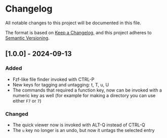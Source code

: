 # Changelog

All notable changes to this project will be documented in this file.

The format is based on [Keep a Changelog](https://keepachangelog.com/en/1.1.0/),
and this project adheres to [Semantic Versioning](https://semver.org/spec/v2.0.0.html).

## [1.0.0] - 2024-09-13

### Added

- Fzf-like file finder invoked with CTRL-P
- New keys for tagging and untagging: t, T, u, U
- The commands that required a function key, now can be invoked with a numeric
  key as well (for example for making a directory you can use either `F7` or `7`)

### Changed

- The quick viewer now is invoked with ALT-Q instead of CTRL-Q
- The `u` key no longer is an undo, but now it untags the selected entry

